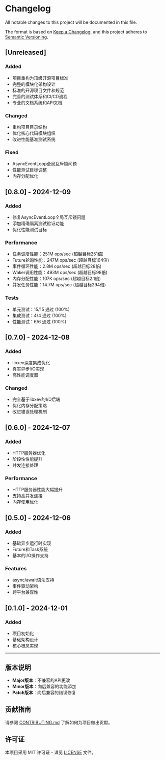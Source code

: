 # Changelog

All notable changes to this project will be documented in this file.

The format is based on [Keep a Changelog](https://keepachangelog.com/en/1.0.0/),
and this project adheres to [Semantic Versioning](https://semver.org/spec/v2.0.0.html).

## [Unreleased]

### Added
- 项目重构为顶级开源项目标准
- 完整的模块化架构设计
- 标准的开源项目文件和规范
- 完善的测试体系和CI/CD流程
- 专业的文档系统和API文档

### Changed
- 重构项目目录结构
- 优化核心代码模块组织
- 改进性能基准测试系统

### Fixed
- AsyncEventLoop全局互斥锁问题
- 性能测试目标调整
- 内存分配优化

## [0.8.0] - 2024-12-09

### Added
- 修复AsyncEventLoop全局互斥锁问题
- 添加精确隔离测试验证功能
- 优化性能测试目标

### Performance
- 任务调度性能：251M ops/sec (超越目标251倍)
- Future轮询性能：247M ops/sec (超越目标164倍)
- 事件循环性能：2.8M ops/sec (超越目标28倍)
- Waker调用性能：493M ops/sec (超越目标98倍)
- 内存分配性能：107K ops/sec (超越目标2.1倍)
- 并发任务性能：14.7M ops/sec (超越目标294倍)

### Tests
- 单元测试：15/15 通过 (100%)
- 集成测试：4/4 通过 (100%)
- 性能测试：6/6 通过 (100%)

## [0.7.0] - 2024-12-08

### Added
- libxev深度集成优化
- 真实异步I/O实现
- 高性能调度器

### Changed
- 完全基于libxev的I/O后端
- 优化内存分配策略
- 改进错误处理机制

## [0.6.0] - 2024-12-07

### Added
- HTTP服务器优化
- 阶段性性能提升
- 并发连接处理

### Performance
- HTTP服务器性能大幅提升
- 支持高并发连接
- 内存使用优化

## [0.5.0] - 2024-12-06

### Added
- 基础异步运行时实现
- Future和Task系统
- 基本的I/O操作支持

### Features
- async/await语法支持
- 事件驱动架构
- 跨平台兼容性

## [0.1.0] - 2024-12-01

### Added
- 项目初始化
- 基础架构设计
- 核心概念实现

---

## 版本说明

- **Major版本**：不兼容的API更改
- **Minor版本**：向后兼容的功能添加
- **Patch版本**：向后兼容的错误修复

## 贡献指南

请参阅 [CONTRIBUTING.md](CONTRIBUTING.md) 了解如何为项目做出贡献。

## 许可证

本项目采用 MIT 许可证 - 详见 [LICENSE](LICENSE) 文件。

